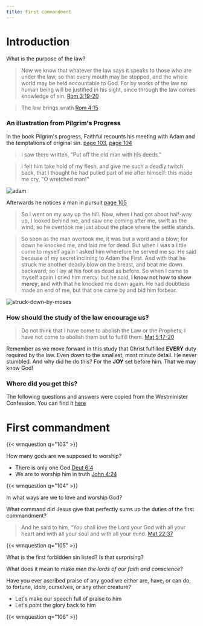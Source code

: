 ```yaml
---
title: First commandment
---
```


# Introduction

What is the purpose of the law?

> Now we know that whatever the law says it speaks to those who are under the law, so that every mouth may be stopped, and the whole world may be held accountable to God. For by works of the law no human being will be justified in his sight, since through the law comes knowledge of sin.
> [Rom 3:19-20](https://biblia.com/bible/esv/Rom3)

> The law brings wrath
> [Rom 4:15](https://biblia.com/bible/esv/Rom4:15)

### An illustration from Pilgrim's Progress

In the book Pilgrim's progress, Faithful recounts his meeting with Adam and the
temptations of original sin. [page 103](https://en.wikisource.org/wiki/Page:The_pilgrim%27s_progress_by_John_Bunyan_every_child_can_read_(1909).djvu/103),
[page 104](https://en.wikisource.org/wiki/Page:The_pilgrim%27s_progress_by_John_Bunyan_every_child_can_read_(1909).djvu/104)

> I saw there written, "Put off the old man with his deeds."

> I felt him take hold of my flesh, and give me such a deadly twitch back, that I thought he had pulled part of me after himself: this made me cry, "O wretched man!"

![adam](/images/adam.jpg)

Afterwards he notices a man in pursuit [page 105](https://en.wikisource.org/wiki/Page:The_pilgrim%27s_progress_by_John_Bunyan_every_child_can_read_(1909).djvu/105)

> So I went on my way up the hill. Now, when I had got about half-way up, I
> looked behind me, and saw one coming after me, swift as the wind; so he
> overtook me just about the place where the settle stands.


> So soon as the man overtook me, it was but a word and a blow; for down he
> knocked me, and laid me for dead. But when I was a little come to myself again
> I asked him wherefore he served me so. He said because of my secret inclining
> to Adam the First. And with that he struck me another deadly blow on the
> breast, and beat me down backward; so I lay at his foot as dead as before. So
> when I came to myself again I cried him mercy: but he said, **I know not how to
> show mercy**; and with that he knocked me down again. He had doubtless made an
> end of me, but that one came by and bid him forbear.

![struck-down-by-moses](/images/moses.jpg)

### How should the study of the law encourage us?

> Do not think that I have come to abolish the Law or the Prophets; I have not
> come to abolish them but to fulfill them.
> [Mat 5:17-20](https://biblia.com/bible/esv/Matthew5:17-20)

Remember as we move forward in this study that Christ fulfilled **EVERY** duty
required by the law. Even down to the smallest, most minute detail. He never
stumbled. And why did he do this? For the **JOY** set before him. That we may
know God!

### Where did you get this?

The following questions and answers were copied from the Westminister
Confession. You can find it [here](https://www.apuritansmind.com/westminster-standards/larger-catechism/)

# First commandment

{{< wmquestion q="103" >}}

How many gods are we supposed to worship?
* There is only one God [Deut 6:4](https://biblia.com/bible/esv/Deut6:4)
* We are to worship him in truth [John 4:24](https://biblia.com/bible/esv/John4:24)

{{< wmquestion q="104" >}}

In what ways are we to love and worship God?

What command did Jesus give that perfectly sums up the duties of the first commandment?

> And he said to him, “You shall love the Lord your God with all your heart and
> with all your soul and with all your mind.
> [Mat 22:37](https://biblia.com/bible/esv/Matthew22:37)

{{< wmquestion q="105" >}}

What is the first forbidden sin listed? Is that surprising?

What does it mean to make _men the lords of our faith and conscience_?

Have you ever ascribed praise of any good we either are, have, or can do, to fortune, idols, ourselves, or any other creature?
* Let's make our speech full of praise to him
* Let's point the glory back to him

{{< wmquestion q="106" >}}
